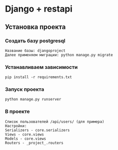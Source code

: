 # Django + restapi

## Установка проекта

### Создать базу postgresql
```
Название базы: djangoproject
Далее применяем миграции: python manage.py migrate
```

### Устанавливаем зависимости
```
pip install -r requirements.txt
```

### Запуск проекта
```
python manage.py runserver
```

### В проекте
```
Список пользователей /api/users/ (для примера)
Настройки:
Serializers - core.serializers
Views - core.views
Models - core.views
Routers - _project_.routers
```
